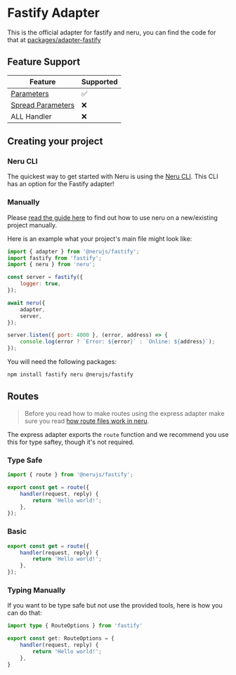 # Fastify Adapter

This is the official adapter for fastify and neru, you can find the code for that at [packages/adapter-fastify](https://github.com/ghostdevv/neru/tree/main/packages/adapter-fastify)

## Feature Support

| Feature                                                         | Supported |
|-----------------------------------------------------------------|-----------|
| [Parameters](/guide/routes/parameters#regular-parameters)       | ✅        |
| [Spread Parameters](/guide/routes/parameters#spread-parameters) | ❌        |
| ALL Handler                                                     | ❌        |

## Creating your project

### Neru CLI

The quickest way to get started with Neru is using the [Neru CLI](/guide/#neru-cli). This CLI has an option for the Fastify adapter!

### Manually

Please [read the guide here](/guide/#add-neru-to-an-existing-project) to find out how to use neru on a new/existing project manually.

Here is an example what your project's main file might look like:

```js
import { adapter } from '@nerujs/fastify';
import fastify from 'fastify';
import { neru } from 'neru';

const server = fastify({
    logger: true,
});

await neru({
    adapter,
    server,
});

server.listen({ port: 4000 }, (error, address) => {
    console.log(error ? `Error: ${error}` : `Online: ${address}`);
});
```

You will need the following packages:

```bash
npm install fastify neru @nerujs/fastify
```

## Routes

> Before you read how to make routes using the express adapter make sure you read [how route files work in neru](/guide/routes).

The express adapter exports the `route` function and we recommend you use this for type saftey, though it's not required.

### Type Safe

```js
import { route } from '@nerujs/fastify';

export const get = route({
    handler(request, reply) {
        return 'Hello world!';
    },
});
```

### Basic

```js
export const get = route({
    handler(request, reply) {
        return 'Hello world!';
    },
});
```

### Typing Manually

If you want to be type safe but not use the provided tools, here is how you can do that:

```ts
import type { RouteOptions } from 'fastify'

export const get: RouteOptions = {
    handler(request, reply) {
        return 'Hello world!';
    },
}
```